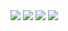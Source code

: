 <img src="https://sun9-84.userapi.com/impg/gsP-U_sLUsX3xbn5mpVJ017EJ1MU4730JxbWPQ/WwtPrKnh0Qo.jpg?size=243x90&quality=96&sign=3e3a27048d6312daae626117b5862862&type=album">
<img src="https://sun9-27.userapi.com/impg/zeDXj-K1OzxbH0gbnXAKds09huuwOMKVczRBrA/xsbnrHdisN8.jpg?size=488x697&quality=96&sign=9bc057d815e74b59761d86265c4e1bc9&type=album">
<img src="https://sun9-49.userapi.com/impg/3P3x3a4hRw-VBNmj-WnND67xTS-fdkR90I0y0Q/7dTIJ02YseQ.jpg?size=249x98&quality=96&sign=c3c50afc76fa3259cbb12d4ef13efc88&type=album">
<img src="https://sun9-30.userapi.com/impg/EMkQ6BDkCQyOmdAK6cYINp6slZQnjaSk0UxEZA/tTUu-a1Uu3g.jpg?size=490x688&quality=96&sign=460fe1b93196445ea3c2adf2470896d7&type=album">

